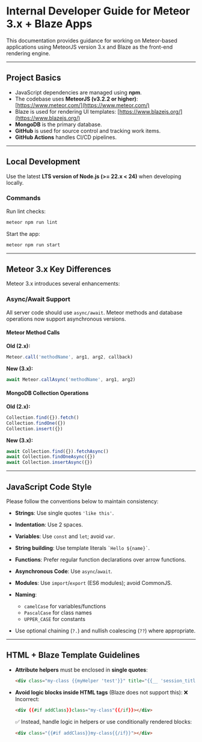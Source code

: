 # Internal Developer Guide for Meteor 3.x + Blaze Apps

This documentation provides guidance for working on Meteor-based applications using MeteorJS version 3.x and Blaze as the front-end rendering engine.

---

## Project Basics

* JavaScript dependencies are managed using **npm**.
* The codebase uses **MeteorJS (v3.2.2 or higher)**: [https://www.meteor.com/](https://www.meteor.com/)
* Blaze is used for rendering UI templates: [https://www.blazejs.org/](https://www.blazejs.org/)
* **MongoDB** is the primary database.
* **GitHub** is used for source control and tracking work items.
* **GitHub Actions** handles CI/CD pipelines.

---

## Local Development

Use the latest **LTS version of Node.js (>= 22.x < 24)** when developing locally.

### Commands

Run lint checks:

```bash
meteor npm run lint
```

Start the app:

```bash
meteor npm run start
```

---

## Meteor 3.x Key Differences

Meteor 3.x introduces several enhancements:

### Async/Await Support

All server code should use `async/await`. Meteor methods and database operations now support asynchronous versions.

#### Meteor Method Calls

**Old (2.x):**

```js
Meteor.call('methodName', arg1, arg2, callback)
```

**New (3.x):**

```js
await Meteor.callAsync('methodName', arg1, arg2)
```

#### MongoDB Collection Operations

**Old (2.x):**

```js
Collection.find({}).fetch()
Collection.findOne({})
Collection.insert({})
```

**New (3.x):**

```js
await Collection.find({}).fetchAsync()
await Collection.findOneAsync({})
await Collection.insertAsync({})
```

---

## JavaScript Code Style

Please follow the conventions below to maintain consistency:

* **Strings**: Use single quotes `'like this'`.
* **Indentation**: Use 2 spaces.
* **Variables**: Use `const` and `let`; avoid `var`.
* **String building**: Use template literals `` `Hello ${name}` ``.
* **Functions**: Prefer regular function declarations over arrow functions.
* **Asynchronous Code**: Use `async`/`await`.
* **Modules**: Use `import`/`export` (ES6 modules); avoid CommonJS.
* **Naming**:

  * `camelCase` for variables/functions
  * `PascalCase` for class names
  * `UPPER_CASE` for constants
* Use optional chaining (`?.`) and nullish coalescing (`??`) where appropriate.

---

## HTML + Blaze Template Guidelines

* **Attribute helpers** must be enclosed in **single quotes**:

  ```html
  <div class="my-class {{myHelper 'test'}}" title="{{__ 'session_title'}}"></div>
  ```

* **Avoid logic blocks inside HTML tags** (Blaze does not support this):
  ❌ Incorrect:

  ```html
  <div {{#if addClass}}class="my-class"{{/if}}></div>
  ```

  ✅ Instead, handle logic in helpers or use conditionally rendered blocks:

  ```html
  <div class="{{#if addClass}}my-class{{/if}}"></div>
  ```
